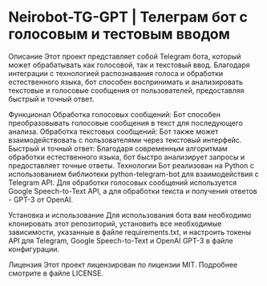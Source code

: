 # Neirobot-TG-GPT | Телеграм бот с голосовым и тестовым вводом

Описание
Этот проект представляет собой Telegram бота, который может обрабатывать как голосовой, так и текстовый ввод. Благодаря интеграции с технологией распознавания голоса и обработки естественного языка, бот способен воспринимать и анализировать текстовые и голосовые сообщения от пользователей, предоставляя быстрый и точный ответ.

Функционал
Обработка голосовых сообщений: Бот способен преобразовывать голосовые сообщения в текст для последующего анализа.
Обработка текстовых сообщений: Бот также может взаимодействовать с пользователями через текстовый интерфейс.
Быстрый и точный ответ: Благодаря современным алгоритмам обработки естественного языка, бот быстро анализирует запросы и предоставляет точные ответы.
Технологии
Бот реализован на Python с использованием библиотеки python-telegram-bot для взаимодействия с Telegram API. Для обработки голосовых сообщений используется Google Speech-to-Text API, а для обработки текста и получения ответов - GPT-3 от OpenAI.

Установка и использование
Для использования бота вам необходимо клонировать этот репозиторий, установить все необходимые зависимости, указанные в файле requirements.txt, и настроить токены API для Telegram, Google Speech-to-Text и OpenAI GPT-3 в файле конфигурации.

Лицензия
Этот проект лицензирован по лицензии MIT. Подробнее смотрите в файле LICENSE.
